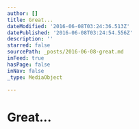 ```yaml
---
author: []
title: Great...
dateModified: '2016-06-08T03:24:36.513Z'
datePublished: '2016-06-08T03:24:54.556Z'
description: ''
starred: false
sourcePath: _posts/2016-06-08-great.md
inFeed: true
hasPage: false
inNav: false
_type: MediaObject

---
```

# Great...